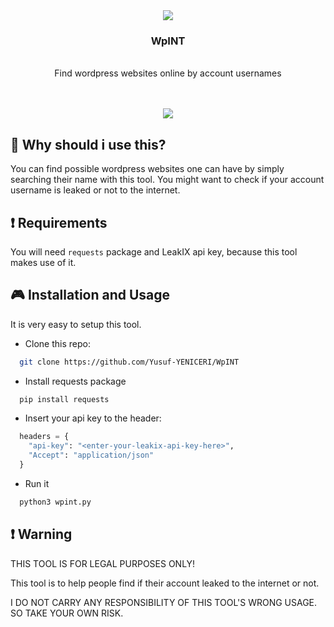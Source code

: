 
<div align="center">
  <img src="https://user-images.githubusercontent.com/38917909/199174381-bc550221-ca40-46d5-9b6d-5176807eeac4.png" />
  <h3>WpINT</h3>
  <br/>
  <span>Find wordpress websites online by account usernames</span>
</div>


<br/>
<br/>


<p align="center">
  <img src="https://user-images.githubusercontent.com/38917909/199177744-e87cbad9-2777-4053-8b85-24091a8984f4.png" />
</p>

## 🚀 Why should i use this?

You can find possible wordpress websites one can have by simply searching their name with this tool. You might want to check if your account username is leaked or not to the internet.


## :exclamation: Requirements

You will need ```requests``` package and LeakIX api key, because this tool makes use of it.


## :video_game: Installation and Usage

It is very easy to setup this tool.

* Clone this repo:
```bash
  git clone https://github.com/Yusuf-YENICERI/WpINT
```

* Install requests package
```bash
  pip install requests
```

* Insert your api key to the header:

```py
  headers = {
    "api-key": "<enter-your-leakix-api-key-here>",
    "Accept": "application/json"
  }
```

* Run it

```py
  python3 wpint.py
```

## :exclamation: Warning

THIS TOOL IS FOR LEGAL PURPOSES ONLY!

This tool is to help people find if their account leaked to the internet or not.

I DO NOT CARRY ANY RESPONSIBILITY OF THIS TOOL'S WRONG USAGE. SO TAKE YOUR OWN RISK.

